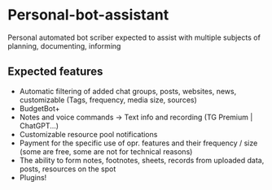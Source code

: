 # Personal-bot-assistant
Personal automated bot scriber expected to assist with multiple subjects of planning, documenting, informing

## Expected features
- Automatic filtering of added chat groups, posts, websites, news, customizable
(Tags, frequency, media size, sources)
- BudgetBot+
- Notes and voice commands -> Text info and recording (TG Premium | ChatGPT...)
- Customizable resource pool notifications
- Payment for the specific use of opr. features and their frequency / size (some are free, some are not for technical reasons)
- The ability to form notes, footnotes, sheets, records from uploaded data, posts, resources on the spot
- Plugins!